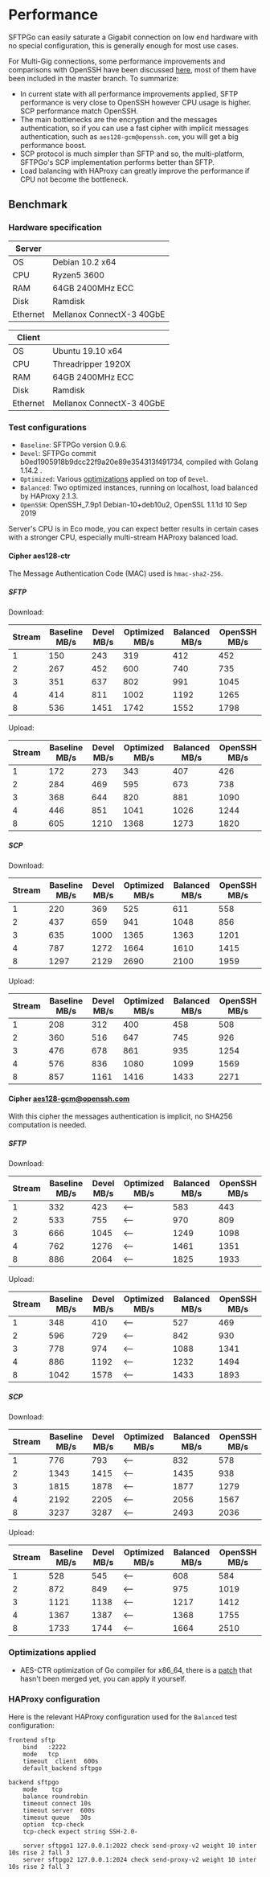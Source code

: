 # Performance

SFTPGo can easily saturate a Gigabit connection on low end hardware with no special configuration, this is generally enough for most use cases.

For Multi-Gig connections, some performance improvements and comparisons with OpenSSH have been discussed [here](https://github.com/drakkan/sftpgo/issues/69), most of them have been included in the master branch. To summarize:

- In current state with all performance improvements applied, SFTP performance is very close to OpenSSH however CPU usage is higher. SCP performance match OpenSSH.
- The main bottlenecks are the encryption and the messages authentication, so if you can use a fast cipher with implicit messages authentication, such as `aes128-gcm@openssh.com`, you will get a big performance boost.
- SCP protocol is much simpler than SFTP and so, the multi-platform, SFTPGo's SCP implementation performs better than SFTP.
- Load balancing with HAProxy can greatly improve the performance if CPU not become the bottleneck.

## Benchmark

### Hardware specification

**Server** ||
--- | --- |
OS| Debian 10.2 x64 |
CPU| Ryzen5 3600 |
RAM| 64GB 2400MHz ECC |
Disk| Ramdisk |
Ethernet| Mellanox ConnectX-3 40GbE|

**Client** ||
--- | --- |
OS| Ubuntu 19.10 x64 |
CPU| Threadripper 1920X |
RAM| 64GB 2400MHz ECC |
Disk| Ramdisk |
Ethernet| Mellanox ConnectX-3 40GbE|

### Test configurations

- `Baseline`: SFTPGo version 0.9.6.
- `Devel`: SFTPGo commit b0ed1905918b9dcc22f9a20e89e354313f491734, compiled with Golang 1.14.2 .
- `Optimized`: Various [optimizations](#Optimizations-applied) applied on top of `Devel`.
- `Balanced`: Two optimized instances, running on localhost, load balanced by HAProxy 2.1.3.
- `OpenSSH`: OpenSSH_7.9p1 Debian-10+deb10u2, OpenSSL 1.1.1d  10 Sep 2019

Server's CPU is in Eco mode, you can expect better results in certain cases with a stronger CPU, especially multi-stream HAProxy balanced load.

#### Cipher aes128-ctr

The Message Authentication Code (MAC) used is `hmac-sha2-256`.

##### SFTP

Download:

Stream|Baseline MB/s|Devel MB/s|Optimized MB/s|Balanced MB/s|OpenSSH MB/s|
---|---|---|---|---|---|
1|150|243|319|412|452|
2|267|452|600|740|735|
3|351|637|802|991|1045|
4|414|811|1002|1192|1265|
8|536|1451|1742|1552|1798|

Upload:

Stream|Baseline MB/s|Devel MB/s|Optimized MB/s|Balanced MB/s|OpenSSH MB/s|
---|---|---|---|---|---|
1|172|273|343|407|426|
2|284|469|595|673|738|
3|368|644|820|881|1090|
4|446|851|1041|1026|1244|
8|605|1210|1368|1273|1820|

##### SCP

Download:

Stream|Baseline MB/s|Devel MB/s|Optimized MB/s|Balanced MB/s|OpenSSH MB/s|
---|---|---|---|---|---|
1|220|369|525|611|558|
2|437|659|941|1048|856|
3|635|1000|1365|1363|1201|
4|787|1272|1664|1610|1415|
8|1297|2129|2690|2100|1959|

Upload:

Stream|Baseline MB/s|Devel MB/s|Optimized MB/s|Balanced MB/s|OpenSSH MB/s|
---|---|---|---|---|---|
1|208|312|400|458|508|
2|360|516|647|745|926|
3|476|678|861|935|1254|
4|576|836|1080|1099|1569|
8|857|1161|1416|1433|2271|

#### Cipher aes128-gcm@openssh.com

With this cipher the messages authentication is implicit, no SHA256 computation is needed.

##### SFTP

Download:

Stream|Baseline MB/s|Devel MB/s|Optimized MB/s|Balanced MB/s|OpenSSH MB/s|
---|---|---|---|---|---|
1|332|423|<--|583|443|
2|533|755|<--|970|809|
3|666|1045|<--|1249|1098|
4|762|1276|<--|1461|1351|
8|886|2064|<--|1825|1933|

Upload:

Stream|Baseline MB/s|Devel MB/s|Optimized MB/s|Balanced MB/s|OpenSSH MB/s|
---|---|---|---|---|---|
1|348|410|<--|527|469|
2|596|729|<--|842|930|
3|778|974|<--|1088|1341|
4|886|1192|<--|1232|1494|
8|1042|1578|<--|1433|1893|

##### SCP

Download:

Stream|Baseline MB/s|Devel MB/s|Optimized MB/s|Balanced MB/s|OpenSSH MB/s|
---|---|---|---|---|---|
1|776|793|<--|832|578|
2|1343|1415|<--|1435|938|
3|1815|1878|<--|1877|1279|
4|2192|2205|<--|2056|1567|
8|3237|3287|<--|2493|2036|

Upload:

Stream|Baseline MB/s|Devel MB/s|Optimized MB/s|Balanced MB/s|OpenSSH MB/s|
---|---|---|---|---|---|
1|528|545|<--|608|584|
2|872|849|<--|975|1019|
3|1121|1138|<--|1217|1412|
4|1367|1387|<--|1368|1755|
8|1733|1744|<--|1664|2510|

### Optimizations applied

- AES-CTR optimization of Go compiler for x86_64, there is a [patch](https://go-review.googlesource.com/c/go/+/51670) that hasn't been merged yet, you can apply it yourself.

### HAProxy configuration

Here is the relevant HAProxy configuration used for the `Balanced` test configuration:

```console
frontend sftp
    bind   :2222
    mode   tcp
    timeout  client  600s
    default_backend sftpgo

backend sftpgo
    mode    tcp
    balance roundrobin
    timeout connect 10s
    timeout server  600s
    timeout queue   30s
    option  tcp-check
    tcp-check expect string SSH-2.0-

    server sftpgo1 127.0.0.1:2022 check send-proxy-v2 weight 10 inter 10s rise 2 fall 3
    server sftpgo2 127.0.0.1:2024 check send-proxy-v2 weight 10 inter 10s rise 2 fall 3
```
